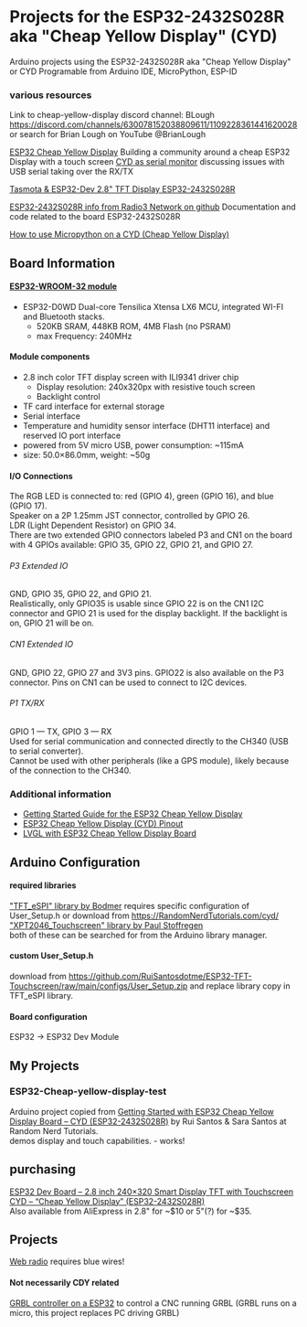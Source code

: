# Projects for the ESP32-2432S028R aka "Cheap Yellow Display" (CYD)
Arduino projects using the ESP32-2432S028R aka "Cheap Yellow Display" or CYD 
Programable from Arduino IDE, MicroPython, ESP-ID  

### various resources
Link to cheap-yellow-display discord channel: BLough https://discord.com/channels/630078152038809611/1109228361441620028 or search for Brian Lough on YouTube @BrianLough

[ESP32 Cheap Yellow Display](https://github.com/witnessmenow/ESP32-Cheap-Yellow-Display) Building a community around a cheap ESP32 Display with a touch screen
  [CYD as serial monitor](https://github.com/witnessmenow/ESP32-Cheap-Yellow-Display/discussions/113) discussing issues with USB serial taking over the RX/TX

[Tasmota & ESP32-Dev 2.8" TFT Display ESP32-2432S028R](https://github.com/arendst/Tasmota/discussions/17939)

[ESP32-2432S028R info from Radio3 Network on github](https://github.com/radio3-network/kit-ESP32-2432S028R) Documentation and code related to the board ESP32-2432S028R

[How to use Micropython on a CYD (Cheap Yellow Display)](https://kf106.medium.com/how-to-use-micropython-on-a-cyd-cheap-yellow-display-e158d5e4a2e7)

## Board Information

#### [ESP32-WROOM-32 module](https://www.espressif.com/en/products/modules/esp32)
  - ESP32-D0WD Dual-core Tensilica Xtensa LX6 MCU, integrated WI-FI and Bluetooth stacks.
    - 520KB SRAM, 448KB ROM, 4MB Flash (no PSRAM)
    - max Frequency: 240MHz
#### Module components
  - 2.8 inch color TFT display screen with ILI9341 driver chip
    - Display resolution: 240x320px with resistive touch screen
    - Backlight control
  - TF card interface for external storage
  - Serial interface
  - Temperature and humidity sensor interface (DHT11 interface) and reserved IO port interface  
  - powered from 5V micro USB, power consumption: ~115mA
  - size: 50.0×86.0mm, weight: ~50g
#### I/O Connections
The RGB LED is connected to: red (GPIO 4), green (GPIO 16), and blue (GPIO 17).  
Speaker on a 2P 1.25mm JST connector, controlled by GPIO 26.  
LDR (Light Dependent Resistor) on GPIO 34.  
There are two extended GPIO connectors labeled P3 and CN1 on the board with 4 GPIOs available: GPIO 35, GPIO 22, GPIO 21, and GPIO 27.

###### P3 Extended IO
GND, GPIO 35, GPIO 22, and GPIO 21.  
Realistically, only GPIO35 is usable since GPIO 22 is on the CN1 I2C connector and GPIO 21 is used for the display backlight. If the backlight is on, GPIO 21 will be on.  

###### CN1 Extended IO
GND, GPIO 22, GPIO 27 and 3V3 pins. 
GPIO22 is also available on the P3 connector. Pins on CN1 can be used to connect to I2C devices.  

###### P1 TX/RX
GPIO 1 — TX, GPIO 3 — RX  
Used for serial communication and connected directly to the CH340 (USB to serial converter).  
Cannot be used with other peripherals (like a GPS module), likely because of the connection to the CH340.  

### Additional information
- [Getting Started Guide for the ESP32 Cheap Yellow Display ](https://randomnerdtutorials.com/cheap-yellow-display-esp32-2432s028r/)
- [ESP32 Cheap Yellow Display (CYD) Pinout](https://randomnerdtutorials.com/esp32-cheap-yellow-display-cyd-pinout-esp32-2432s028r/)
- [LVGL with ESP32 Cheap Yellow Display Board](https://randomnerdtutorials.com/lvgl-cheap-yellow-display-esp32-2432s028r/)

## Arduino Configuration
#### required libraries
["TFT_eSPI" library by Bodmer](https://github.com/Bodmer/TFT_eSPI) requires specific configuration of User_Setup.h or download from https://RandomNerdTutorials.com/cyd/  
["XPT2046_Touchscreen" library by Paul Stoffregen](https://github.com/PaulStoffregen/XPT2046_Touchscreen)  
both of these can be searched for from the Arduino library manager.  
#### custom User_Setup.h
download from https://github.com/RuiSantosdotme/ESP32-TFT-Touchscreen/raw/main/configs/User_Setup.zip and replace library copy in TFT_eSPI library.
#### Board configuration
ESP32 -> ESP32 Dev Module

## My Projects

### ESP32-Cheap-yellow-display-test
Arduino project copied from [Getting Started with ESP32 Cheap Yellow Display Board – CYD (ESP32-2432S028R)](https://randomnerdtutorials.com/cheap-yellow-display-esp32-2432s028r/) by Rui Santos & Sara Santos at Random Nerd Tutorials.  
demos display and touch capabilities. - works! 

## purchasing
[ESP32 Dev Board – 2.8 inch 240×320 Smart Display TFT with Touchscreen CYD – “Cheap Yellow Display” (ESP32-2432S028R)](https://makeradvisor.com/tools/cyd-cheap-yellow-display-esp32-2432s028r/)  
Also available from AliExpress in 2.8" for ~$10 or 5"(?) for ~$35.

## Projects
[Web radio](https://macsbug.wordpress.com/2022/08/20/web-radio-esp32-2432s028-i2s/) requires blue wires!

#### Not necessarily CDY related
[GRBL controller on a ESP32](https://github.com/mstrens/grbl_controller_esp32) to control a CNC running GRBL (GRBL runs on a micro, this project replaces PC driving GRBL)
